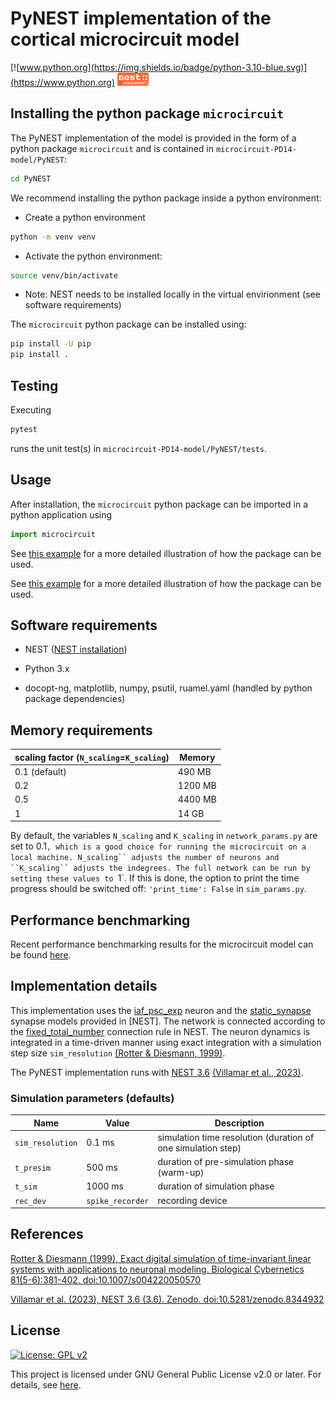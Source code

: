 # PyNEST implementation of the cortical microcircuit model

[![www.python.org](https://img.shields.io/badge/python-3.10-blue.svg)](https://www.python.org) 
<a href="http://www.nest-simulator.org"> <img src="https://github.com/nest/nest-simulator/blob/master/doc/logos/nest-simulated.png" alt="NEST simulated" width="50"/></a> 

## Installing the python package `microcircuit`

The PyNEST implementation of the model is provided in the form of a python package `microcircuit` and is contained in `microcircuit-PD14-model/PyNEST`:
  ```bash
  cd PyNEST
  ```

We recommend installing the python package inside a python environment:
- Create a python environment

```bash
python -m venv venv
```

- Activate the python environment:

```bash
source venv/bin/activate
```
- Note: NEST needs to be installed locally in the virtual envirionment (see software requirements)

The `microcircuit` python package can be installed using:
  ```bash
  pip install -U pip
  pip install .
  ```

## Testing

Executing
```bash
pytest
```
runs the unit test(s) in `microcircuit-PD14-model/PyNEST/tests`.

## Usage

After installation, the `microcircuit` python package can be imported in a python application using

```python
import microcircuit
```
See [this example](https://microcircuit-pd14-model.readthedocs.io/en/latest/auto_examples/run_microcircuit.html) for a more detailed illustration of how the package can be used.

See [this example](https://github.com/INM-6/microcircuit-PD14-model/blob/main/PyNEST/examples/run_microcircuit.py) for a more detailed illustration of how the package can be used.

## Software requirements

- NEST ([NEST installation](https://nest-simulator.readthedocs.io/en/stable/installation/index.html))
- Python 3.x

- docopt-ng, matplotlib, numpy, psutil, ruamel.yaml (handled by python package dependencies)

## Memory requirements

| scaling factor (`N_scaling`=`K_scaling`)  | Memory    |
|-------------------------------------------|-----------|
| 0.1 (default)                             |  490 MB   |
| 0.2                                       | 1200 MB   |
| 0.5                                       | 4400 MB   |
| 1                                         |   14 GB   |


By default, the variables ``N_scaling`` and ``K_scaling`` in ``network_params.py`` are set to
0.1`, which is a good choice for running the microcircuit on a local machine.
N_scaling`` adjusts the number of neurons and ``K_scaling`` adjusts the indegrees.
The full network can be run by setting these values to `1`.
If this is done, the option to print the time progress should be switched off: ``'print_time': False`` in ``sim_params.py``.

## Performance benchmarking
Recent performance benchmarking results for the microcircuit model can be found [here](https://nest-simulator.org/documentation/benchmark_results.html).

## Implementation details

This implementation uses the [iaf_psc_exp](https://nest-simulator.org/documentation/models/iaf_psc_exp.html) neuron and the [static_synapse](https://nest-simulator.org/documentation/models/static_synapse.html) synapse models provided in [NEST].
The network is connected according to the [fixed_total_number](https://nest-simulator.org/documentation/synapses/connectivity_concepts.html#random-fixed-total-number)
connection rule in NEST.
The neuron dynamics is integrated in a time-driven manner using exact integration with a simulation step size `sim_resolution` [(Rotter & Diesmann, 1999)][1].

The PyNEST implementation runs with [NEST 3.6](https://github.com/nest/nest-simulator/tree/v3.6) [(Villamar et al., 2023)][2].

### Simulation parameters (defaults)

| Name             | Value            | Description                                                  |
|------------------|------------------|--------------------------------------------------------------|
| `sim_resolution` | 0.1 ms           | simulation time resolution (duration of one simulation step) |
| `t_presim`       | 500 ms           | duration of pre-simulation phase (warm-up)                   |
| `t_sim`          | 1000 ms          | duration of simulation phase                                 |
| `rec_dev`        | `spike_recorder` | recording device                                             |


## References

[1]: <https://doi.org/10.1007/s004220050570> "Rotter & Diesmann (1999). Exact digital simulation of time-invariant linear systems with applications to neuronal modeling. Biological Cybernetics 81(5-6):381-402. doi:10.1007/s004220050570"
[Rotter & Diesmann (1999), Exact digital simulation of time-invariant linear systems with applications to neuronal modeling. Biological Cybernetics 81(5-6):381-402. doi:10.1007/s004220050570](https://doi.org/10.1007/s004220050570)

[2]: <https://doi.org/10.5281/zenodo.8344932> "Villamar et al. (2023). NEST 3.6 (3.6). Zenodo. doi:10.5281/zenodo.8344932"
[Villamar et al. (2023), NEST 3.6 (3.6). Zenodo. doi:10.5281/zenodo.8344932](https://doi.org/10.5281/zenodo.8344932)

License
-------

[![License: GPL v2](https://img.shields.io/badge/License-GPL%20v2-blue.svg)](https://www.gnu.org/licenses/old-licenses/gpl-2.0.en.html)

This project is licensed under GNU General Public License v2.0 or later.  For details, see [here](https://github.com/INM-6/microcircuit-PD14-model/blob/main/LICENSES/GPL-2.0-or-later.txt).

